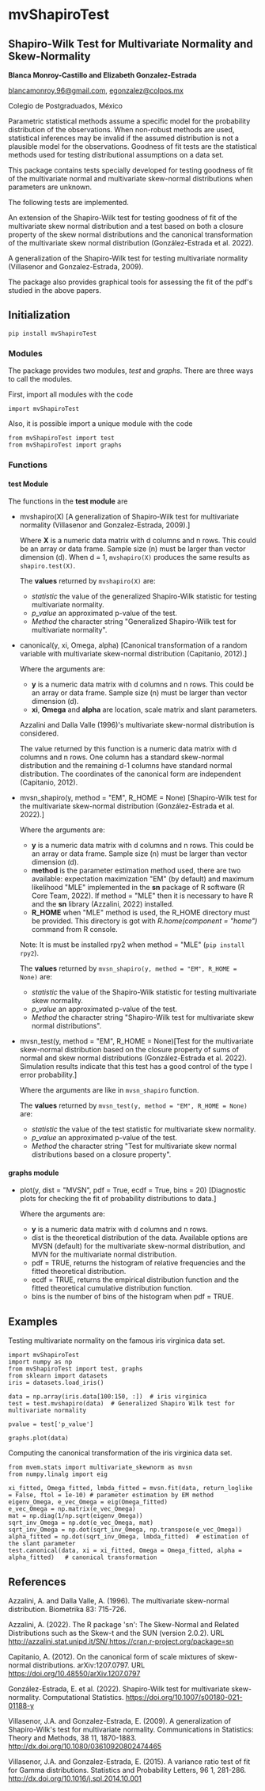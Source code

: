 # mvShapiroTest

## Shapiro-Wilk Test for Multivariate Normality and Skew-Normality

**Blanca Monroy-Castillo and Elizabeth Gonzalez-Estrada** 

blancamonroy.96@gmail.com, egonzalez@colpos.mx

Colegio de Postgraduados, México


Parametric statistical methods assume a specific model for the probability distribution of the observations. When non-robust methods are used, statistical inferences may be invalid if the assumed distribution is not a plausible model for the  observations.   Goodness of fit tests are the statistical methods used for testing distributional assumptions on a data set.

This package contains tests specially developed for testing goodness of fit of the multivariate normal and multivariate skew-normal distributions when parameters are unknown.

The following tests are implemented.

An extension of the Shapiro-Wilk test for testing goodness of fit of the multivariate skew normal distribution  and a test based  on both a closure property of the skew normal distributions and the canonical transformation of the multivariate skew normal distribution (González-Estrada et al. 2022). 

A generalization of the Shapiro-Wilk test for testing multivariate normality  (Villasenor and Gonzalez-Estrada, 2009).

The package also provides graphical tools for assessing the fit of the pdf's studied in the above papers.


## Initialization

 ```
 pip install mvShapiroTest
 ```
 
 ### Modules
 
 The package provides two modules, *test* and *graphs*. There are three ways to call the modules.
 
 First, import all modules with the code 
 
 ```
 import mvShapiroTest
 ```
 
 Also, it is possible import a unique module with the code
 
 ```
 from mvShapiroTest import test
 from mvShapiroTest import graphs
 ```
 ### Functions
 
 #### test Module
 
 The functions in the **test module** are
 
  - mvshapiro(X) [A generalization of Shapiro-Wilk test for multivariate normality (Villasenor and Gonzalez-Estrada, 2009).]
  
      Where **X** is a numeric data matrix with d columns and n rows. This could be an array or data frame.
      Sample size (n) must be larger than vector dimension (d).
      When d = 1, `mvshapiro(X)` produces the same results as `shapiro.test(X)`. 
      
      The **values** returned by `mvshapiro(X)` are:
      
      - *statistic*  the value of the generalized Shapiro-Wilk statistic for testing multivariate normality. 
      - *p_value*     an approximated p-value of the test.
      - *Method*      the character string "Generalized Shapiro-Wilk test for multivariate normality".

  - canonical(y, xi, Omega, alpha) [Canonical transformation of a random variable with multivariate skew-normal distribution (Capitanio, 2012).]
  
    Where the arguments are:
      - **y** is a numeric data matrix with d columns and n rows. This could be an array or data frame.
              Sample size (n) must be larger than vector dimension (d).
      - **xi**, **Omega** and **alpha** are location, scale matrix and slant parameters.
      
      Azzalini and Dalla Valle (1996)'s multivariate skew-normal distribution is considered.
         
      The value returned by this function is a numeric data matrix with d columns and n rows. One column has a standard skew-normal distribution and the remaining d-1 columns have standard normal distribution. The coordinates of the canonical form are independent (Capitanio, 2012).
      
   -  mvsn_shapiro(y, method = "EM", R_HOME = None) [Shapiro-Wilk test for the multivariate skew-normal distribution (González-Estrada et al. 2022).]   
 
       Where the arguments are:
      
      - **y** is a numeric data matrix with d columns and n rows. This could be an array or data frame. Sample size (n) must be larger than vector dimension (d).
      -  **method** is the parameter estimation method used, there are two available: expectation maximization "EM" (by default) and maximum likelihood "MLE" implemented in the **sn** package of R software (R Core Team, 2022). If method = "MLE" then it is necessary to have R and the **sn** library (Azzalini, 2022) installed. 
      -  **R_HOME** when "MLE" method is used, the R_HOME directory must be provided. This directory is got with *R.home(component = "home")* command from R console.  
      
      Note: It is must be installed rpy2 when method = "MLE" (`pip install rpy2`).   

      The **values** returned by `mvsn_shapiro(y, method = "EM", R_HOME = None)` are:
      
      - *statistic*  the value of the Shapiro-Wilk statistic for testing multivariate skew normality. 
      - *p_value*     an approximated p-value of the test.
      - *Method*      the character string "Shapiro-Wilk test for multivariate skew normal distributions".

   - mvsn_test(y, method = "EM", R_HOME = None)[Test for the multivariate skew-normal distribution based on the closure property of sums of normal and skew normal distributions (González-Estrada et al. 2022). Simulation results indicate that this test has a good control of the type I error probability.]
    
     Where the arguments are like in `mvsn_shapiro` function.
     
      The **values** returned by `mvsn_test(y, method = "EM", R_HOME = None)` are:
      
      - *statistic*  the value of the test statistic for  multivariate skew normality. 
      - *p_value*     an approximated p-value of the test.
      - *Method*      the character string "Test for multivariate skew normal distributions based on a closure property".

  
 #### graphs module
   - plot(y, dist = "MVSN", pdf = True, ecdf = True, bins = 20) [Diagnostic plots for checking the fit of probability distributions to data.]
    
      Where the arguments are:
    
      - **y** is a numeric data matrix with d columns and n rows. 
      - dist  is the theoretical distribution of the data. Available options are MVSN (default) for the multivariate skew-normal distribution,  and MVN for the multivariate normal distribution. 
      - pdf = TRUE, returns the histogram of relative frequencies and the fitted theoretical  distribution.
      - ecdf = TRUE, returns the empirical distribution function and the fitted theoretical cumulative distribution function.
      - bins is the number of bins of the histogram when pdf = TRUE.


## Examples

Testing  multivariate normality on the famous iris virginica data set.

```
import mvShapiroTest
import numpy as np
from mvShapiroTest import test, graphs
from sklearn import datasets
iris = datasets.load_iris()

data = np.array(iris.data[100:150, :])  # iris virginica
test = test.mvshapiro(data)  # Generalized Shapiro Wilk test for multivariate normality

pvalue = test['p_value'] 

graphs.plot(data)
```

Computing the canonical transformation of the iris virginica data set.
```
from mvem.stats import multivariate_skewnorm as mvsn
from numpy.linalg import eig

xi_fitted, Omega_fitted, lmbda_fitted = mvsn.fit(data, return_loglike = False, ftol = 1e-10) # parameter estimation by EM method
eigenv_Omega, e_vec_Omega = eig(Omega_fitted) 
e_vec_Omega = np.matrix(e_vec_Omega)
mat = np.diag(1/np.sqrt(eigenv_Omega))
sqrt_inv_Omega = np.dot(e_vec_Omega, mat)
sqrt_inv_Omega = np.dot(sqrt_inv_Omega, np.transpose(e_vec_Omega))  
alpha_fitted = np.dot(sqrt_inv_Omega, lmbda_fitted)  # estimation of the slant parameter
test.canonical(data, xi = xi_fitted, Omega = Omega_fitted, alpha = alpha_fitted)   # canonical transformation
``` 
 
## References

Azzalini, A. and Dalla Valle, A. (1996). The multivariate skew-normal distribution. Biometrika 83: 715-726.

Azzalini, A. (2022). The R package 'sn': The Skew-Normal and Related Distributions such as the Skew-t and the SUN (version 2.0.2). URL http://azzalini.stat.unipd.it/SN/,https://cran.r-project.org/package=sn

Capitanio, A. (2012). On the canonical form of scale mixtures of skew-normal distributions. arXiv:1207.0797. URL
https://doi.org/10.48550/arXiv.1207.0797

González-Estrada, E. et al. (2022). Shapiro-Wilk test for multivariate skew-normality. Computational Statistics. https://doi.org/10.1007/s00180-021-01188-y

Villasenor, J.A. and Gonzalez-Estrada, E. (2009). A generalization of Shapiro-Wilk's test for multivariate normality. Communications in Statistics: Theory and Methods, 38 11, 1870-1883. http://dx.doi.org/10.1080/03610920802474465

Villasenor, J.A. and Gonzalez-Estrada, E. (2015). A variance ratio test of fit for Gamma distributions. Statistics and Probability Letters, 96 1, 281-286. http://dx.doi.org/10.1016/j.spl.2014.10.001
